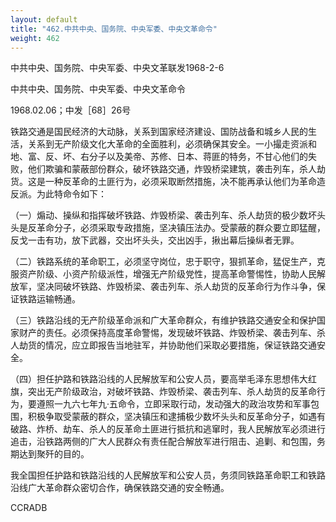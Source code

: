 ```yaml
---
layout: default
title: "462.中共中央、国务院、中央军委、中央文革命令"
weight: 462
---
```


中共中央、国务院、中央军委、中央文革联发1968-2-6

中共中央、国务院、中央军委、中央文革命令

1968.02.06；中发［68］26号

铁路交通是国民经济的大动脉，关系到国家经济建设、国防战备和城乡人民的生活，关系到无产阶级文化大革命的全面胜利，必须确保其安全。一小撮走资派和地、富、反、坏、右分子以及美帝、苏修、日本、蒋匪的特务，不甘心他们的失败，他们欺骗和蒙蔽部份群众，破坏铁路交通，炸毁桥梁建筑，袭击列车，杀人劫货。这是一种反革命的土匪行为，必须采取断然措施，决不能再承认他们为革命造反派。为此特命令如下：

（一）煽动、操纵和指挥破坏铁路、炸毁桥梁、袭击列车、杀人劫货的极少数坏头头是反革命分子，必须采取专政措施，坚决镇压法办。受蒙蔽的群众要立即猛醒，反戈一击有功，放下武器，交出坏头头，交出凶手，揪出幕后操纵者无罪。

（二）铁路系统的革命职工，必须坚守岗位，忠于职守，狠抓革命，猛促生产，克服资产阶级、小资产阶级派性，增强无产阶级党性，提高革命警惕性，协助人民解放军，坚决同破坏铁路、炸毁桥梁、袭击列车、杀人劫货的反革命行为作斗争，保证铁路运输畅通。

（三）铁路沿线的无产阶级革命派和广大革命群众，有维护铁路交通安全和保护国家财产的责任。必须保持高度革命警惕，发现破坏铁路、炸毁桥梁、袭击列车、杀人劫货的情况，应立即报告当地驻军，并协助他们采取必要措施，保证铁路交通安全。

（四）担任护路和铁路沿线的人民解放军和公安人员，要高举毛泽东思想伟大红旗，突出无产阶级政治，对破坏铁路、炸毁桥梁、袭击列车、杀人劫货的反革命行为，要遵照一九六七年九·五命令，立即采取行动，发动强大的政治攻势和军事包围，积极争取受蒙蔽的群众，坚决镇压和逮捕极少数坏头头和反革命分子，如遇有破路、炸桥、劫车、杀人的反革命土匪进行抵抗和逃窜时，我人民解放军必须进行追击，沿铁路两侧的广大人民群众有责任配合解放军进行阻击、追剿、和包围，务期达到聚歼的目的。

我全国担任护路和铁路沿线的人民解放军和公安人员，务须同铁路革命职工和铁路沿线广大革命群众密切合作，确保铁路交通的安全畅通。

CCRADB

